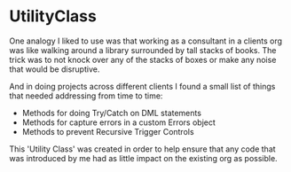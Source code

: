 # UtilityClass

One analogy I liked to use was that working as a consultant in a clients org was like walking around a library surrounded by tall stacks of books. The trick was to not knock over any of the stacks of boxes or make any noise that would be disruptive.

And in doing projects across different clients I found a small list of things that needed addressing from time to time:

- Methods for doing Try/Catch on DML statements
- Methods for capture errors in a custom Errors object
- Methods to prevent Recursive Trigger Controls

This 'Utility Class' was created in order to help ensure that any code that was introduced by me had as little impact on the existing org as possible. 

